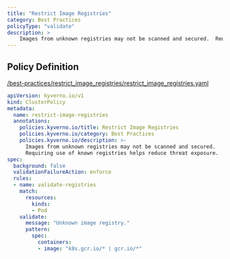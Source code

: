 ```yaml
---
title: "Restrict Image Registries"
category: Best Practices
policyType: "validate"
description: >
    Images from unknown registries may not be scanned and secured.  Requiring use of known registries helps reduce threat exposure.
---
```


## Policy Definition
<a href="https://github.com/kyverno/policies/raw/main//best-practices/restrict_image_registries/restrict_image_registries.yaml" target="-blank">/best-practices/restrict_image_registries/restrict_image_registries.yaml</a>

```yaml
apiVersion: kyverno.io/v1
kind: ClusterPolicy
metadata:
  name: restrict-image-registries
  annotations:
    policies.kyverno.io/title: Restrict Image Registries
    policies.kyverno.io/category: Best Practices
    policies.kyverno.io/description: >-
      Images from unknown registries may not be scanned and secured. 
      Requiring use of known registries helps reduce threat exposure.
spec:
  background: false
  validationFailureAction: enforce
  rules:
  - name: validate-registries
    match:
      resources:
        kinds:
        - Pod
    validate:
      message: "Unknown image registry."
      pattern:
        spec:
          containers:
          - image: "k8s.gcr.io/* | gcr.io/*"
```
